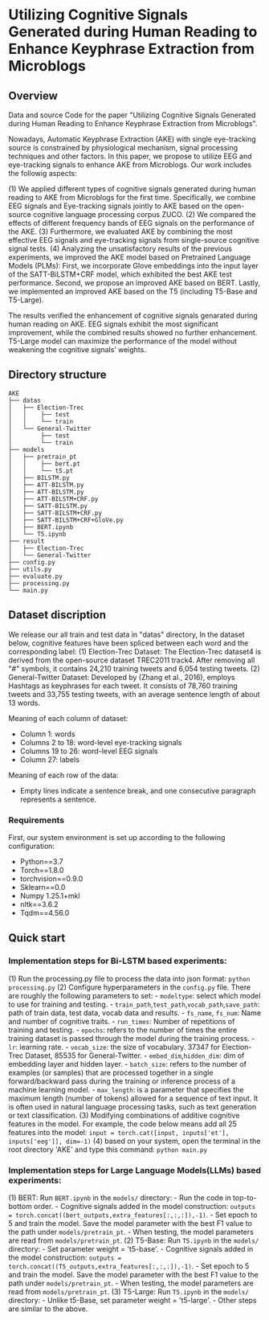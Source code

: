 # Utilizing Cognitive Signals Generated during Human Reading to Enhance Keyphrase Extraction from Microblogs

## Overview
Data and source Code for the paper "Utilizing Cognitive Signals Generated during Human Reading to Enhance Keyphrase Extraction from Microblogs".

Nowadays, Automatic Keyphrase Extraction (AKE) with single eye-tracking source is constrained by physiological mechanism, signal processing techniques and other factors. In this paper, we propose to utilize EEG and eye-tracking signals to enhance AKE from Microblogs. Our work includes the followig aspects:

  (1) We applied different types of cognitive signals generated during human reading to AKE from Microblogs for the first time. Specifically, we combine EEG signals and Eye-tracking signals jointly to AKE based on the open-source cognitive language processing corpus ZUCO. 
  (2) We compared the effects of different frequency bands of EEG signals on the performance of the AKE. 
  (3) Furthermore, we evaluated AKE by combining the most effective EEG signals and eye-tracking signals from single-source cognitive signal tests.
  (4) Analyzing the unsatisfactory results of the previous experiments, we improved the AKE model based on Pretrained Language Models (PLMs): First, we incorporate Glove embeddings into the input layer of the SATT-BiLSTM+CRF model, which exhibited the best AKE test performance. Second, we propose an improved AKE based on BERT. Lastly, we implemented an improved AKE based on the T5 (including T5-Base and T5-Large). 

The results verified the enhancement of cognitive signals genarated during human reading on AKE. EEG signals exhibit the most significant improvement, while the combined results showed no further enhancement. T5-Large model can maximize the performance of the model without weakening the cognitive signals’ weights.

## Directory structure
```Root Directory
AKE
├── datas
│   ├── Election-Trec
│   │    ├── test
│   │    └── train
│   └── General-Twitter
│        ├── test
│        └── train
├── models
│   ├── pretrain_pt
│   │    ├── bert.pt
│   │    └── t5.pt
│   ├── BILSTM.py
│   ├── ATT-BILSTM.py
│   ├── ATT-BILSTM.py
│   ├── ATT-BILSTM+CRF.py
│   ├── SATT-BILSTM.py
│   ├── SATT-BILSTM+CRF.py
│   ├── SATT-BILSTM+CRF+GloVe.py
│   ├── BERT.ipynb
│   └── T5.ipynb
├── result
│   ├── Election-Trec
│   └── General-Twitter
├── config.py
├── utils.py
├── evaluate.py
├── processing.py
└── main.py
```

## Dataset discription
We release our all train and test data in "datas" directory, In the dataset below, cognitive features have been spliced between each word and the corresponding label:
(1) Election-Trec Dataset: The Election-Trec dataset4 is derived from the open-source dataset TREC2011 track4. After removing all "#" symbols, it contains 24,210 training tweets and 6,054 testing tweets.
(2) General-Twitter Dataset: Developed by (Zhang et al., 2016), employs Hashtags as keyphrases for each tweet. It consists of 78,760 training tweets and 33,755 testing tweets, with an average sentence length of about 13 words.

Meaning of each column of dataset:
- Column 1: words
- Columns 2 to 18: word-level eye-tracking signals
- Columns 19 to 26: word-level EEG signals
- Column 27: labels

Meaning of each row of the data:
- Empty lines indicate a sentence break, and one consecutive paragraph represents a sentence.

### Requirements
First, our system environment is set up according to the following configuration:
- Python==3.7
- Torch==1.8.0
- torchvision==0.9.0
- Sklearn==0.0
- Numpy 1.25.1+mkl
- nltk==3.6.2
- Tqdm==4.56.0

## Quick start
### Implementation steps for Bi-LSTM based experiments:
(1) Run the processing.py file to process the data into json format:
    `python processing.py` 
(2) Configure hyperparameters in the `config.py` file. There are roughly the following parameters to set:
    - `modeltype`: select which model to use for training and testing.
    - `train_path`,`test_path`,`vocab_path`,`save_path`: path of train data, test data, vocab data and results.
    - `fs_name`, `fs_num`: Name and number of cognitive traits.
    - `run_times`: Number of repetitions of training and testing.
    - `epochs`: refers to the number of times the entire training dataset is passed through the model during the training process. 
    - `lr`: learning rate.
    - `vocab_size`: the size of vocabulary. 37347 for Election-Trec Dataset, 85535 for General-Twitter.
    - `embed_dim`,`hidden_dim`: dim of embedding layer and hidden layer.
    - `batch_size`: refers to the number of examples (or samples) that are processed together in a single forward/backward pass during the training or inference process of a machine learning model.
    - `max_length`: is a parameter that specifies the maximum length (number of tokens) allowed for a sequence of text input. It is often used in natural language processing tasks, such as text generation or text classification.
(3) Modifying combinations of additive cognitive features in the model. For example, the code below means add all 25 features into the model:
    `input = torch.cat([input, inputs['et'], inputs['eeg']], dim=-1)`
(4) based on your system, open the terminal in the root directory 'AKE' and type this command:
    `python main.py` 

### Implementation steps for Large Language Models(LLMs) based experiments:
(1) BERT: Run `BERT.ipynb` in the `models/` directory:
    - Run the code in top-to-bottom order. 
    - Cognitive signals added in the model construction: `outputs = torch.concat((bert_outputs,extra_features[:,:,:]),-1)`.
    - Set epoch to 5 and train the model. Save the model parameter with the best F1 value to the path under `models/pretrain_pt`.
    - When testing, the model parameters are read from `models/pretrain_pt`.
(2) T5-Base: Run `T5.ipynb` in the `models/` directory:
    - Set parameter weight = 't5-base'.
    - Cognitive signals added in the model construction: `outputs = torch.concat((T5_outputs,extra_features[:,:,:]),-1)`. 
    - Set epoch to 5 and train the model. Save the model parameter with the best F1 value to the path under `models/pretrain_pt`.
    - When testing, the model parameters are read from `models/pretrain_pt`.
(3) T5-Large: Run `T5.ipynb` in the `models/` directory:
    - Unlike t5-Base, set parameter weight = 't5-large'.
    - Other steps are similar to the above.
